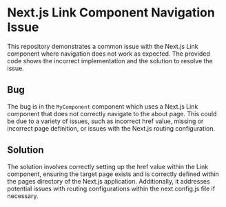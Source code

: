 # Next.js Link Component Navigation Issue

This repository demonstrates a common issue with the Next.js Link component where navigation does not work as expected. The provided code shows the incorrect implementation and the solution to resolve the issue. 

## Bug

The bug is in the `MyComponent` component which uses a Next.js Link component that does not correctly navigate to the about page. This could be due to a variety of issues, such as incorrect href value, missing or incorrect page definition, or issues with the Next.js routing configuration.

## Solution

The solution involves correctly setting up the href value within the Link component, ensuring the target page exists and is correctly defined within the pages directory of the Next.js application.  Additionally, it addresses potential issues with routing configurations within the next.config.js file if necessary.
